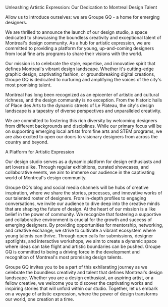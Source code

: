 Unleashing Artistic Expression: Our Dedication to Montreal Design Talent

Allow us to introduce ourselves:  we are Groupe GQ - a home for emerging designers.

We are thrilled to announce the launch of our design studio, a space dedicated to showcasing the boundless creativity and exceptional talent of Montreal's design community. As a hub for artistic expression, we are committed to providing a platform for young, up-and-coming designers from local fine arts programs to share their visions with the world.

Our mission is to celebrate the style, expertise, and innovative spirit that defines Montreal's vibrant design landscape. Whether it's cutting-edge graphic design, captivating fashion, or groundbreaking digital creations, Groupe GQ is dedicated to nurturing and amplifying the voices of the city's most promising talent.


Montreal has long been recognized as an epicenter of artistic and cultural richness, and the design community is no exception. From the historic halls of Place des Arts to the dynamic streets of Le Plateau, the city's design landscape is a tapestry of diverse perspectives and unparalleled creativity.

We are committed to fostering this rich diversity by welcoming designers from different backgrounds and disciplines. While our primary focus will be on supporting emerging local artists from fine arts and STEM programs, we are also excited to open our doors to visionary designers from across the country and beyond.


A Platform for Artistic Expression

Our design studio serves as a dynamic platform for design enthusiasts and art lovers alike. Through regular exhibitions, curated showcases, and collaborative events, we aim to immerse our audience in the captivating world of Montreal's design community.

Groupe GQ's blog and social media channels will be hubs of creative inspiration, where we share the stories, processes, and innovative works of our talented roster of designers. From in-depth profiles to engaging conversations, we invite our audience to dive deep into the creative minds that are shaping the future of design.
At the heart of our mission is a like belief in the power of community. We recognize that fostering a supportive and collaborative environment is crucial for the growth and success of emerging designers. By providing opportunities for mentorship, networking, and creative exchange, we strive to cultivate a vibrant ecosystem where young talents can thrive. Through open calls for submissions, designer spotlights, and interactive workshops, we aim to create a dynamic space where ideas can take flight and artistic boundaries can be pushed. Groupe GQ is committed to being a driving force in the development and recognition of Montreal's most promising design talents.

Groupe GQ invites you to be a part of this exhilarating journey as we celebrate the boundless creativity and talent that defines Montreal's design landscape. Whether you are a design enthusiast, an aspiring artist, or a fellow creative, we welcome you to discover the captivating works and inspiring stories that will unfold within our studio.  Together, let us embark on a voyage of artistic expression, where the power of design transforms our world, one creation at a time.
